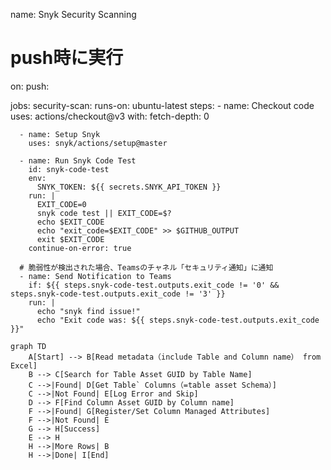 name: Snyk Security Scanning

# push時に実行
on:
  push:

jobs:
  security-scan:
    runs-on: ubuntu-latest
    steps:
      - name: Checkout code
        uses: actions/checkout@v3
        with:
          fetch-depth: 0
          
      - name: Setup Snyk
        uses: snyk/actions/setup@master
        
      - name: Run Snyk Code Test
        id: snyk-code-test
        env:
          SNYK_TOKEN: ${{ secrets.SNYK_API_TOKEN }}
        run: |
          EXIT_CODE=0
          snyk code test || EXIT_CODE=$?
          echo $EXIT_CODE
          echo "exit_code=$EXIT_CODE" >> $GITHUB_OUTPUT
          exit $EXIT_CODE
        continue-on-error: true
        
      # 脆弱性が検出された場合、Teamsのチャネル「セキュリティ通知」に通知
      - name: Send Notification to Teams
        if: ${{ steps.snyk-code-test.outputs.exit_code != '0' && steps.snyk-code-test.outputs.exit_code != '3' }}
        run: |
          echo "snyk find issue!"
          echo "Exit code was: ${{ steps.snyk-code-test.outputs.exit_code }}"

```
graph TD
    A[Start] --> B[Read metadata（include Table and Column name） from Excel]
    B --> C[Search for Table Asset GUID by Table Name]
    C -->|Found| D[Get Table` Columns（=table asset Schema）]
    C -->|Not Found| E[Log Error and Skip]
    D --> F[Find Column Asset GUID by Column name]
    F -->|Found| G[Register/Set Column Managed Attributes]
    F -->|Not Found| E
    G --> H[Success]
    E --> H
    H -->|More Rows| B
    H -->|Done| I[End]

```
